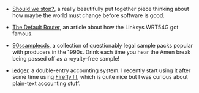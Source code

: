 - [Should we stop?](http://blog.spencermounta.in/2020/should-we-stop/index.html),
  a really beautifully put together piece thinking about how maybe the world
  must change before software is good.

- [The Default Router](https://tedium.co/2021/01/13/linksys-wrt54g-router-history/),
  an article about how the Linksys WRT54G got famous.

- [90ssamplecds](https://archive.org/download/90ssamplecds/),
  a collection of questionably legal sample packs popular with producers
  in the 1990s. Drink each time you hear the Amen break being passed off
  as a royalty-free sample!

- [ledger](https://www.ledger-cli.org/), a double-entry accounting system.
  I recently start using it after some time using
  [Firefly III](https://firefly-iii.org/), which is quite nice but I was curious
  about plain-text accounting stuff.
